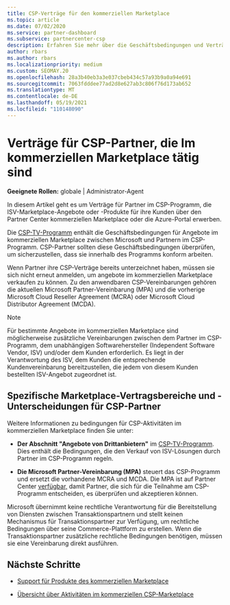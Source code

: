 ```yaml
---
title: CSP-Verträge für den kommerziellen Marketplace
ms.topic: article
ms.date: 07/02/2020
ms.service: partner-dashboard
ms.subservice: partnercenter-csp
description: Erfahren Sie mehr über die Geschäftsbedingungen und Verträge für Abonnements von ISV-Produkten von Drittanbietern, die von CSP-Partnern im kommerziellen Marketplace erworben wurden.
author: rbars
ms.author: rbars
ms.localizationpriority: medium
ms.custom: SEOMAY.20
ms.openlocfilehash: 28a3b40eb3a3e037cbeb434c57a93b9a0a94e691
ms.sourcegitcommit: 7063fdddee77ad2d8e627ab3c806f76d173ab652
ms.translationtype: MT
ms.contentlocale: de-DE
ms.lasthandoff: 05/19/2021
ms.locfileid: "110148090"
---
```

# <a name="contracts-for-csp-partners-doing-business-in-the-commercial-marketplace"></a>Verträge für CSP-Partner, die Im kommerziellen Marketplace tätig sind


**Geeignete Rollen:** globale | Administrator-Agent

In diesem Artikel geht es um Verträge für Partner im CSP-Programm, die ISV-Marketplace-Angebote oder -Produkte für ihre Kunden über den Partner Center kommerziellen Marketplace oder die Azure-Portal erwerben.

Die [CSP-TV-Programm](https://go.microsoft.com/fwlink/p/?LinkId=617100) enthält die Geschäftsbedingungen für Angebote im kommerziellen Marketplace zwischen Microsoft und Partnern im CSP-Programm. CSP-Partner sollten diese Geschäftsbedingungen überprüfen, um sicherzustellen, dass sie innerhalb des Programms konform arbeiten.  

Wenn Partner ihre CSP-Verträge bereits unterzeichnet haben, müssen sie sich nicht erneut anmelden, um angebote im kommerziellen Marketplace verkaufen zu können. Zu den anwendbaren CSP-Vereinbarungen gehören die aktuellen Microsoft Partner-Vereinbarung (MPA) und die vorherige Microsoft Cloud Reseller Agreement (MCRA) oder Microsoft Cloud Distributor Agreement (MCDA).

>[!NOTE]
> Für bestimmte Angebote im kommerziellen Marketplace sind möglicherweise zusätzliche Vereinbarungen zwischen dem Partner im CSP-Programm, dem unabhängigen Softwarehersteller (Independent Software Vendor, ISV) und/oder dem Kunden erforderlich. Es liegt in der Verantwortung des ISV, dem Kunden die entsprechende Kundenvereinbarung bereitzustellen, die jedem von diesem Kunden bestellten ISV-Angebot zugeordnet ist.

## <a name="specific-marketplace-contract-areas-and-distinctions-for-csp-partners"></a>Spezifische Marketplace-Vertragsbereiche und -Unterscheidungen für CSP-Partner

Weitere Informationen zu bedingungen für CSP-Aktivitäten im kommerziellen Marketplace finden Sie unter:

- **Der Abschnitt "Angebote von Drittanbietern"** im [CSP-TV-Programm](https://go.microsoft.com/fwlink/p/?LinkId=617100). Dies enthält die Bedingungen, die den Verkauf von ISV-Lösungen durch Partner im CSP-Programm regeln.

- **Die Microsoft Partner-Vereinbarung (MPA)** steuert das CSP-Programm und ersetzt die vorhandene MCRA und MCDA. Die MPA ist auf Partner Center [verfügbar,](https://partner.microsoft.com/pcv/dashboard/overview) damit Partner, die sich für die Teilnahme am CSP-Programm entscheiden, es überprüfen und akzeptieren können.
  
Microsoft übernimmt keine rechtliche Verantwortung für die Bereitstellung von Diensten zwischen Transaktionspartnern und stellt keinen Mechanismus für Transaktionspartner zur Verfügung, um rechtliche Bedingungen über seine Commerce-Plattform zu erstellen. Wenn die Transaktionspartner zusätzliche rechtliche Bedingungen benötigen, müssen sie eine Vereinbarung direkt ausführen.

## <a name="next-steps"></a>Nächste Schritte

- [Support für Produkte des kommerziellen Marketplace](csp-commercial-marketplace-support.md)

- [Übersicht über Aktivitäten im kommerziellen CSP-Marketplace](csp-commercial-marketplace-overview.md)
